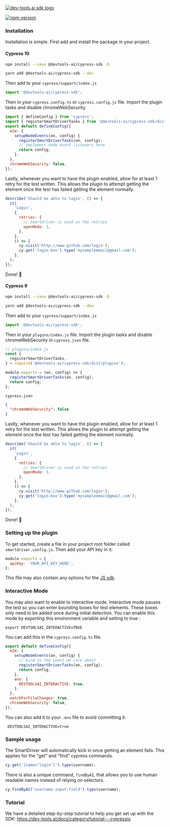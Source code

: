 [![dev-tools.ai sdk logo](https://dev-tools.ai/img/logo.svg)](https://dev-tools.ai/)

[![npm version](https://badge.fury.io/js/@devtools-ai%2Fcypress-sdk.svg)](https://badge.fury.io/js/@devtools-ai%2Fcypress-sdk)

### Installation

Installation is simple. First add and install the package in your project.

#### Cypress 10

```sh
npm install --save @devtools-ai/cypress-sdk -D
```

```sh
yarn add @devtools-ai/cypress-sdk --dev
```

Then add to your `cypress/support/index.js`

```js
import '@devtools-ai/cypress-sdk';
```

Then in your `cypress.config.ts` or `cypress.config.js` file. Import the plugin tasks and disable chromeWebSecurity.

```js
import { defineConfig } from 'cypress';
import { registerSmartDriverTasks } from '@devtools-ai/cypress-sdk/dist/plugins';
export default defineConfig({
  e2e: {
    setupNodeEvents(on, config) {
      registerSmartDriverTasks(on, config);
      // implement node event listeners here
      return config;
    },
  },
  chromeWebSecurity: false,
});
```

Lastly, whenever you want to have the plugin enabled, allow for at least 1 retry for the test written. This allows the plugin to attempt getting the element once the test has failed getting the element normally.

```js
describe('Should be able to login', () => {
  it(
    'Login',
    {
      retries: {
        // SmartDriver is used on the retries
        openMode: 3,
      },
    },
    () => {
      cy.visit('http://www.github.com/login');
      cy.get('login-box').type('mysampleemail@gmail.com');
    },
  );
});
```

Done! 🎉

#### Cypress 9

```sh
npm install --save @devtools-ai/cypress-sdk -D
```

```sh
yarn add @devtools-ai/cypress-sdk --dev
```

Then add to your `cypress/support/index.js`

```js
import '@devtools-ai/cypress-sdk';
```

Then in your `plugins/index.js` file. Import the plugin tasks and disable chromeWebSecurity in `cypress.json` file.

```js
// plugins/index.js
const {
  registerSmartDriverTasks,
} = require('@devtools-ai/cypress-sdk/dist/plugins');

module.exports = (on, config) => {
  registerSmartDriverTasks(on, config);
  return config;
};
```

`cypress.json`

```json
{
  "chromeWebSecurity": false
}
```

Lastly, whenever you want to have the plugin enabled, allow for at least 1 retry for the test written. This allows the plugin to attempt getting the element once the test has failed getting the element normally.

```js
describe('Should be able to login', () => {
  it(
    'Login',
    {
      retries: {
        // SmartDriver is used on the retries
        openMode: 3,
      },
    },
    () => {
      cy.visit('http://www.github.com/login');
      cy.get('login-box').type('mysampleemail@gmail.com');
    },
  );
});
```

Done! 🎉

### Setting up the plugin

To get started, create a file in your project root folder called `smartdriver.config.js`. Then add your API key in it:

```js
module.exports = {
  apiKey: 'YOUR_API_KEY_HERE',
};
```

This file may also contain any options for the [JS sdk](https://www.npmjs.com/package/@devtools-ai/js-sdk).

### Interactive Mode

You may also want to enable to interactive mode. Interactive mode pauses the test so you can enter bounding boxes for test elements. These boxes only need to be added once during initial detection. You can enable this mode by exporting this environment variable and setting to true :

```
export DEVTOOLSAI_INTERACTIVE=TRUE
```

You can add this in the `cypress.config.ts` file.

```js
export default defineConfig({
  e2e: {
    setupNodeEvents(on, config) {
      // bind to the event we care about
      registerSmartDriverTasks(on, config);
      return config;
    },
    env: {
      DEVTOOLSAI_INTERACTIVE: true,
    },
  },
  watchForFileChanges: true,
  chromeWebSecurity: false,
});
```

You can also add it to your `.env` file to avoid committing it.

```
 DEVTOOLSAI_INTERACTIVE=true
```

### Sample usage

The SmartDriver will automatically kick in once getting an element fails. This applies for the "get" and "find" cypress commands.

```js
cy.get('[name="login"]').type(username);
```

There is also a unique command, `findByAI`, that allows you to use human readable names instead of relying on selectors.

```js
cy.findByAI('username-input-field').type(username);
```

### Tutorial

We have a detailed step-by-step tutorial to help you get set up with the SDK: https://dev-tools.ai/docs/category/tutorial---cypressio
